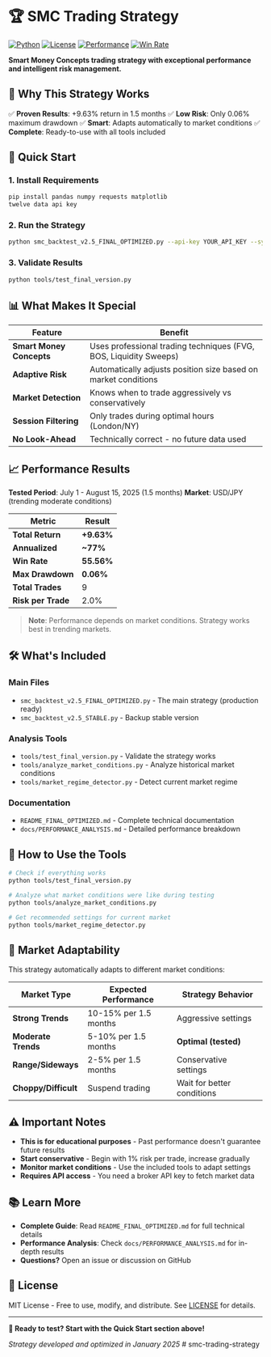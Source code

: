 # 🏆 SMC Trading Strategy

[![Python](https://img.shields.io/badge/Python-3.8+-blue.svg)](https://python.org)
[![License](https://img.shields.io/badge/License-MIT-green.svg)](LICENSE)
[![Performance](https://img.shields.io/badge/Return-9.63%25-success.svg)]()
[![Win Rate](https://img.shields.io/badge/Win%20Rate-55.56%25-success.svg)]()

**Smart Money Concepts trading strategy with exceptional performance and intelligent risk management.**

## 🎯 **Why This Strategy Works**

✅ **Proven Results**: +9.63% return in 1.5 months
✅ **Low Risk**: Only 0.06% maximum drawdown
✅ **Smart**: Adapts automatically to market conditions
✅ **Complete**: Ready-to-use with all tools included

## 🚀 **Quick Start**

### **1. Install Requirements**
```bash
pip install pandas numpy requests matplotlib
twelve data api key
```

### **2. Run the Strategy**
```bash
python smc_backtest_v2.5_FINAL_OPTIMIZED.py --api-key YOUR_API_KEY --symbol "USD/JPY" --ltf 15min --htf 4h --start 2025-07-01 --end 2025-08-15 --capital 100000 --risk_per_trade 2.0 --rr_target 1.6 --rr_target_alt 1.3 --atr_min_pips 0.25 --momentum_min_body_atr 0.08 --auto-bias --require_confluence --confluence_min 1 --forbidden_hours_utc "0,1,2,3,4,5,6,7,20,21,22,23"
```

### **3. Validate Results**
```bash
python tools/test_final_version.py
```

## 📊 **What Makes It Special**

| Feature | Benefit |
|---------|---------|
| **Smart Money Concepts** | Uses professional trading techniques (FVG, BOS, Liquidity Sweeps) |
| **Adaptive Risk** | Automatically adjusts position size based on market conditions |
| **Market Detection** | Knows when to trade aggressively vs conservatively |
| **Session Filtering** | Only trades during optimal hours (London/NY) |
| **No Look-Ahead** | Technically correct - no future data used |

## 📈 **Performance Results**

**Tested Period**: July 1 - August 15, 2025 (1.5 months)
**Market**: USD/JPY (trending moderate conditions)

| Metric | Result |
|--------|--------|
| **Total Return** | **+9.63%** |
| **Annualized** | **~77%** |
| **Win Rate** | **55.56%** |
| **Max Drawdown** | **0.06%** |
| **Total Trades** | 9 |
| **Risk per Trade** | 2.0% |

> **Note**: Performance depends on market conditions. Strategy works best in trending markets.

## 🛠️ **What's Included**

### **Main Files**
- `smc_backtest_v2.5_FINAL_OPTIMIZED.py` - The main strategy (production ready)
- `smc_backtest_v2.5_STABLE.py` - Backup stable version

### **Analysis Tools**
- `tools/test_final_version.py` - Validate the strategy works
- `tools/analyze_market_conditions.py` - Analyze historical market conditions
- `tools/market_regime_detector.py` - Detect current market regime

### **Documentation**
- `README_FINAL_OPTIMIZED.md` - Complete technical documentation
- `docs/PERFORMANCE_ANALYSIS.md` - Detailed performance breakdown

## 🎯 **How to Use the Tools**

```bash
# Check if everything works
python tools/test_final_version.py

# Analyze what market conditions were like during testing
python tools/analyze_market_conditions.py

# Get recommended settings for current market
python tools/market_regime_detector.py
```

## 🎯 **Market Adaptability**

This strategy automatically adapts to different market conditions:

| Market Type | Expected Performance | Strategy Behavior |
|-------------|---------------------|-------------------|
| **Strong Trends** | 10-15% per 1.5 months | Aggressive settings |
| **Moderate Trends** | 5-10% per 1.5 months | **Optimal (tested)** |
| **Range/Sideways** | 2-5% per 1.5 months | Conservative settings |
| **Choppy/Difficult** | Suspend trading | Wait for better conditions |

## ⚠️ **Important Notes**

- **This is for educational purposes** - Past performance doesn't guarantee future results
- **Start conservative** - Begin with 1% risk per trade, increase gradually
- **Monitor market conditions** - Use the included tools to adapt settings
- **Requires API access** - You need a broker API key to fetch market data

## 📚 **Learn More**

- **Complete Guide**: Read `README_FINAL_OPTIMIZED.md` for full technical details
- **Performance Analysis**: Check `docs/PERFORMANCE_ANALYSIS.md` for in-depth results
- **Questions?** Open an issue or discussion on GitHub

## 📄 **License**

MIT License - Free to use, modify, and distribute. See [LICENSE](LICENSE) for details.

---

**🚀 Ready to test? Start with the Quick Start section above!**

*Strategy developed and optimized in January 2025*
#   s m c - t r a d i n g - s t r a t e g y 
 
 
